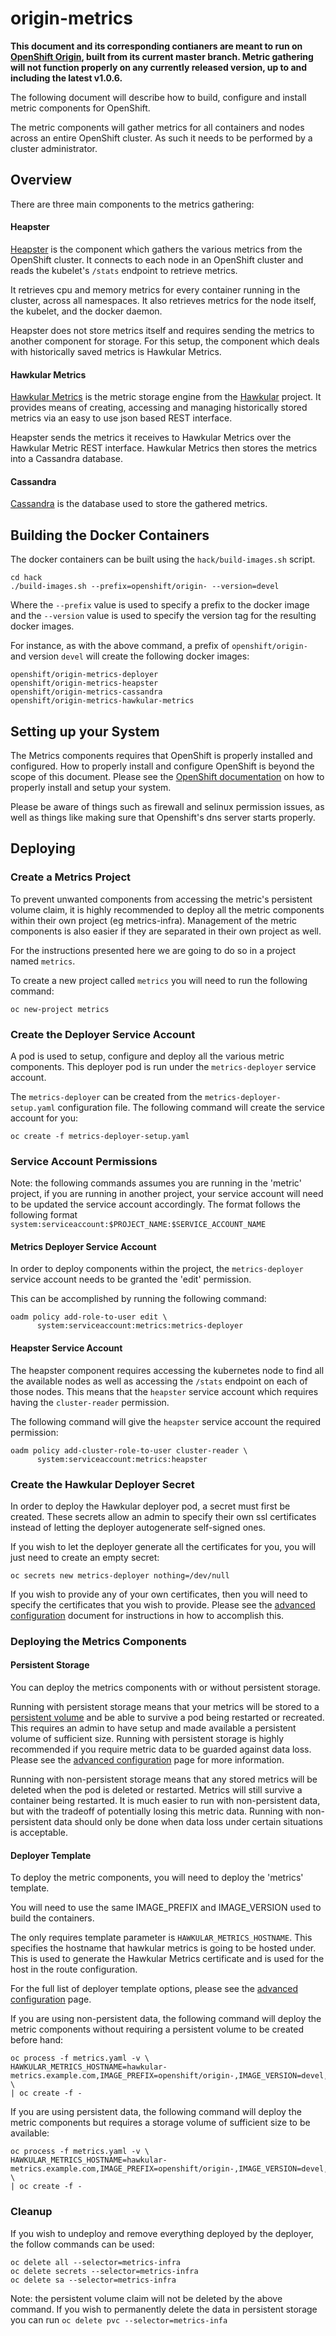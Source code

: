 # origin-metrics

**This document and its corresponding contianers are meant to run on [OpenShift Origin](https://github.com/openshift/origin), built from its current master branch. Metric gathering will not function properly on any currently released version, up to and including the latest v1.0.6.**

The following document will describe how to build, configure and install metric components for OpenShift.

The metric components will gather metrics for all containers and nodes across an entire OpenShift cluster. As such it needs to be performed by a cluster administrator.

## Overview

There are three main components to the metrics gathering:

#### Heapster

[Heapster](https://github.com/kubernetes/heapster) is the component which gathers the various metrics from the OpenShift cluster. It connects to each node in an OpenShift cluster and reads the kubelet's `/stats` endpoint to retrieve metrics.

It retrieves cpu and memory metrics for every container running in the cluster, across all namespaces. It also retrieves metrics for the node itself, the kubelet, and the docker daemon.

Heapster does not store metrics itself and requires sending the metrics to another component for storage. For this setup, the component which deals with historically saved metrics is Hawkular Metrics.

#### Hawkular Metrics
[Hawkular Metrics](https://github.com/hawkular/hawkular-metrics/) is the metric storage engine from the [Hawkular](http://www.hawkular.org/) project. It provides means of creating, accessing and managing historically stored metrics via an easy to use json based REST interface.

Heapster sends the metrics it receives to Hawkular Metrics over the Hawkular Metric REST interface. Hawkular Metrics then stores the metrics into a Cassandra database.

#### Cassandra

[Cassandra](http://cassandra.apache.org/) is the database used to store the gathered metrics.


## Building the Docker Containers

The docker containers can be built using the `hack/build-images.sh` script.

	cd hack
	./build-images.sh --prefix=openshift/origin- --version=devel

Where the `--prefix` value is used to specify a prefix to the docker image and the `--version` value is used to specify the version tag for the resulting docker images.

For instance, as with the above command, a prefix of `openshift/origin-` and version `devel` will create the following docker images:

	openshift/origin-metrics-deployer
	openshift/origin-metrics-heapster
	openshift/origin-metrics-cassandra
	openshift/origin-metrics-hawkular-metrics
	
## Setting up your System

The Metrics components requires that OpenShift is properly installed and configured. How to properly install and configure OpenShift is beyond the scope of this document. Please see the [OpenShift documentation](https://docs.openshift.org/latest/welcome/index.html) on how to properly install and setup your system.

Please be aware of things such as firewall and selinux permission issues, as well as things like making sure that Openshift's dns server starts properly.

## Deploying

### Create a Metrics Project

To prevent unwanted components from accessing the metric's persistent volume claim, it is highly recommended to deploy all the metric components within their own project (eg metrics-infra). Management of the metric components is also easier if they are separated in their own project as well.

For the instructions presented here we are going to do so in a project named `metrics`.

To create a new project called `metrics` you will need to run the following command:

	oc new-project metrics

### Create the Deployer Service Account

A pod is used to setup, configure and deploy all the various metric components. This deployer pod is run under the `metrics-deployer` service account.

The `metrics-deployer` can be created from the `metrics-deployer-setup.yaml` configuration file. The following command will create the service account for you:

	oc create -f metrics-deployer-setup.yaml

### Service Account Permissions

Note: the following commands assumes you are running in the 'metric' project, if you are running in another project, your service account will need to be updated the service account accordingly. The format follows the following format  `system:serviceaccount:$PROJECT_NAME:$SERVICE_ACCOUNT_NAME`

#### Metrics Deployer Service Account

In order to deploy components within the project, the `metrics-deployer` service account needs to be granted the 'edit' permission.

This can be accomplished by running the following command:

	oadm policy add-role-to-user edit \
          system:serviceaccount:metrics:metrics-deployer


#### Heapster Service Account

The heapster component requires accessing the kubernetes node to find all the available nodes as well as accessing the `/stats` endpoint on each of those nodes. This means that the `heapster` service account which requires having the `cluster-reader` permission.

The following command will give the `heapster` service account the required permission:

	oadm policy add-cluster-role-to-user cluster-reader \
          system:serviceaccount:metrics:heapster


### Create the Hawkular Deployer Secret

In order to deploy the Hawkular deployer pod, a secret must first be created. These secrets allow an admin to specify their own ssl certificates instead of letting the deployer autogenerate self-signed ones. 

If you wish to let the deployer generate all the certificates for you, you will just need to create an empty secret:

	oc secrets new metrics-deployer nothing=/dev/null
	
If you wish to provide any of your own certificates, then you will need to specify the certificates that you wish to provide. Please see the [advanced configuration](docs/advanced_configuration.md#configuring-the-deployer) document for instructions in how to accomplish this.

### Deploying the Metrics Components

#### Persistent Storage

You can deploy the metrics components with or without persistent storage.

Running with persistent storage means that your metrics will be stored to a [persistent volume](https://docs.openshift.org/latest/architecture/additional_concepts/storage.html) and be able to survive a pod being restarted or recreated. This requires an admin to have setup and made available a persistent volume of sufficient size. Running with persistent storage is highly recommended if you require metric data to be guarded against data loss. Please see the [advanced configuration](docs/advanced_configuration.md#creating-persistent-storage) page for more information.

Running with non-persistent storage means that any stored metrics will be deleted when the pod is deleted or restarted. Metrics will still survive a container being restarted. It is much easier to run with non-persistent data, but with the tradeoff of potentially losing this metric data. Running with non-persistent data should only be done when data loss under certain situations is acceptable.

#### Deployer Template

To deploy the metric components, you will need to deploy the 'metrics' template.

You will need to use the same IMAGE_PREFIX and IMAGE_VERSION used to build the containers.

The only requires template parameter is `HAWKULAR_METRICS_HOSTNAME`. This specifies the hostname that hawkular metrics is going to be hosted under. This is used to generate the Hawkular Metrics certificate and is used for the host in the route configuration.

For the full list of deployer template options, please see the [advanced configuration](docs/advanced_configuration.md#deployer-template-options) page.

If you are using non-persistent data, the following command will deploy the metric components without requiring a persistent volume to be created before hand:

	oc process -f metrics.yaml -v \
	HAWKULAR_METRICS_HOSTNAME=hawkular-metrics.example.com,IMAGE_PREFIX=openshift/origin-,IMAGE_VERSION=devel,USE_PERSISTENT_STORAGE=false \
	| oc create -f -
	
If you are using persistent data, the following command will deploy the metric components but requires a storage volume of sufficient size to be available:

	oc process -f metrics.yaml -v \
	HAWKULAR_METRICS_HOSTNAME=hawkular-metrics.example.com,IMAGE_PREFIX=openshift/origin-,IMAGE_VERSION=devel,USE_PERSISTENT_STORAGE=true \
	| oc create -f -

### Cleanup

If you wish to undeploy and remove everything deployed by the deployer, the follow commands can be used:

	oc delete all --selector=metrics-infra
	oc delete secrets --selector=metrics-infra
	oc delete sa --selector=metrics-infra
	
Note: the persistent volume claim will not be deleted by the above command. If you wish to permanently delete the data in persistent storage you can run `oc delete pvc --selector=metrics-infa`

